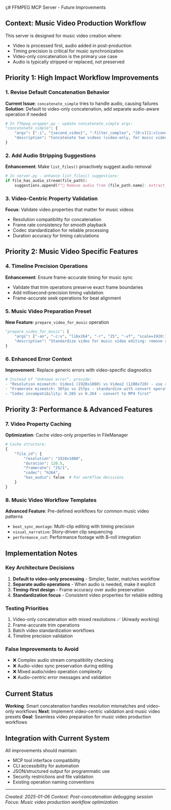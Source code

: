 ç# FFMPEG MCP Server - Future Improvements

## Context: Music Video Production Workflow
This server is designed for music video creation where:
- Video is processed first, audio added in post-production
- Timing precision is critical for music synchronization
- Video-only concatenation is the primary use case
- Audio is typically stripped or replaced, not preserved

## Priority 1: High Impact Workflow Improvements

### 1. Revise Default Concatenation Behavior
**Current Issue**: `concatenate_simple` tries to handle audio, causing failures
**Solution**: Default to video-only concatenation, add separate audio-aware operation if needed
```python
# In ffmpeg_wrapper.py - update concatenate_simple args:
"concatenate_simple": {
    "args": ["-i", "{second_video}", "-filter_complex", "[0:v][1:v]concat=n=2:v=1:a=0[outv]", "-map", "[outv]", "-c:v", "libx264"],
    "description": "Concatenate two videos (video-only, for music video workflows)"
}
```

### 2. Add Audio Stripping Suggestions
**Enhancement**: Make `list_files()` proactively suggest audio removal
```python
# In server.py - enhance list_files() suggestions:
if file_has_audio_stream(file_path):
    suggestions.append(f"🎵 Remove audio from {file_path.name}: extract_audio then use video track only")
```

### 3. Video-Centric Property Validation
**Focus**: Validate video properties that matter for music videos
- Resolution compatibility for concatenation
- Frame rate consistency for smooth playback
- Codec standardization for reliable processing
- Duration accuracy for timing calculations

## Priority 2: Music Video Specific Features

### 4. Timeline Precision Operations
**Enhancement**: Ensure frame-accurate timing for music sync
- Validate that trim operations preserve exact frame boundaries
- Add millisecond-precision timing validation
- Frame-accurate seek operations for beat alignment

### 5. Music Video Preparation Preset
**New Feature**: `prepare_video_for_music` operation
```python
"prepare_video_for_music": {
    "args": ["-an", "-c:v", "libx264", "-r", "25", "-vf", "scale=1920:1080:force_original_aspect_ratio=decrease,pad=1920:1080:(ow-iw)/2:(oh-ih)/2"],
    "description": "Standardize video for music video editing: remove audio, normalize resolution, consistent framerate"
}
```

### 6. Enhanced Error Context
**Improvement**: Replace generic errors with video-specific diagnostics
```python
# Instead of "Unknown error", provide:
- "Resolution mismatch: Video1 (1920x1080) vs Video2 (1280x720) - use resize operation first"
- "Framerate mismatch: 30fps vs 25fps - standardize with convert operation" 
- "Codec incompatibility: H.265 vs H.264 - convert to MP4 first"
```

## Priority 3: Performance & Advanced Features

### 7. Video Property Caching
**Optimization**: Cache video-only properties in FileManager
```python
# Cache structure:
{
    "file_id": {
        "resolution": "1920x1080",
        "duration": 120.5,
        "framerate": "25/1", 
        "codec": "h264",
        "has_audio": false  # For workflow decisions
    }
}
```

### 8. Music Video Workflow Templates
**Advanced Feature**: Pre-defined workflows for common music video patterns
- `beat_sync_montage`: Multi-clip editing with timing precision
- `visual_narrative`: Story-driven clip sequencing
- `performance_cut`: Performance footage with B-roll integration

## Implementation Notes

### Key Architecture Decisions
1. **Default to video-only processing** - Simpler, faster, matches workflow
2. **Separate audio operations** - When audio is needed, make it explicit
3. **Timing-first design** - Frame accuracy over audio preservation
4. **Standardization focus** - Consistent video properties for reliable editing

### Testing Priorities
1. Video-only concatenation with mixed resolutions ✅ (Already working)
2. Frame-accurate trim operations
3. Batch video standardization workflows
4. Timeline precision validation

### False Improvements to Avoid
- ❌ Complex audio stream compatibility checking
- ❌ Audio-video sync preservation during editing  
- ❌ Mixed audio/video operation complexity
- ❌ Audio-centric error messages and validation

## Current Status
**Working**: Smart concatenation handles resolution mismatches and video-only workflows
**Next**: Implement video-centric validation and music video presets
**Goal**: Seamless video preparation for music video production workflows

## Integration with Current System
All improvements should maintain:
- MCP tool interface compatibility
- CLI accessibility for automation
- JSON/structured output for programmatic use
- Security restrictions and file validation
- Existing operation naming conventions

---
*Created: 2025-01-06*
*Context: Post-concatenation debugging session*
*Focus: Music video production workflow optimization*